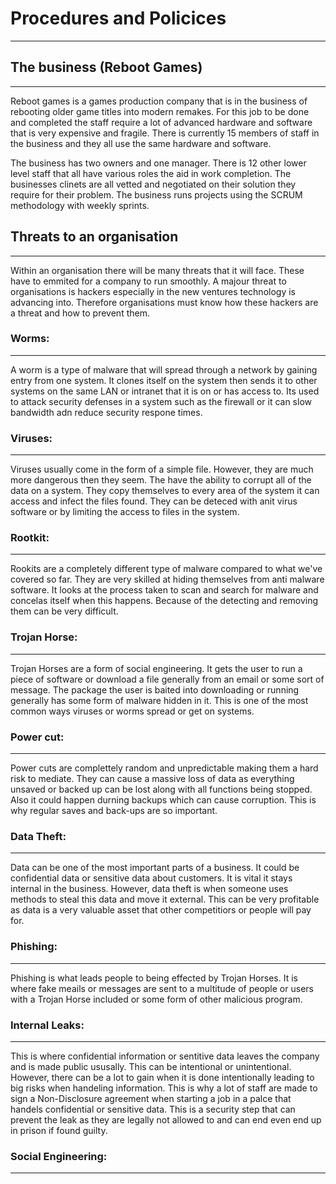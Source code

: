 # Procedures and Policices
---

## The business (Reboot Games)
---
Reboot games is a games production company that is in the business of rebooting older game titles into modern remakes. For this job to be done and completed the staff require a lot of advanced hardware and software that is very expensive and fragile. There is currently 15 members of staff in the business and they all use the same hardware and software.

The business has two owners and one manager. There is 12 other lower level staff that all have various roles the aid in work completion. The businesses clinets are all vetted and negotiated on their solution they require for their problem. The business runs projects using the SCRUM methodology with weekly sprints. 


## Threats to an organisation
---
Within an organisation there will be many threats that it will face. These have to emmited for a company to run smoothly. A majour threat to organisations is hackers especially in the new ventures technology is advancing into. Therefore organisations must know how these hackers are a threat and how to prevent them.

### Worms:
---
A worm is a type of malware that will spread through a network by gaining entry from one system. It clones itself on the system then sends it to other systems on the same LAN or intranet that it is on or has access to. Its used to attack security defenses in a system such as the firewall or it can slow bandwidth adn reduce security respone times. 

### Viruses:
---
Viruses usually come in the form of a simple file. However, they are much more dangerous then they seem. The have the ability to corrupt all of the data on a system. They copy themselves to every area of the system it can access and infect the files found. They can be deteced with anit virus software or by limiting the access to files in the system. 

### Rootkit:
---
Rookits are a completely different type of malware compared to what we've covered so far. They are very skilled at hiding themselves from anti malware software. It looks at the process taken to scan and search for malware and concelas itself when this happens. Because of the detecting and removing them can be very difficult. 

### Trojan Horse:
---
Trojan Horses are a form of social engineering. It gets the user to run a piece of software or download a file generally from an email or some sort of message. The package the user is baited into downloading or running generally has some form of malware hidden in it. This is one of the most common ways viruses or worms spread or get on systems. 

### Power cut:
---
Power cuts are complettely random and unpredictable making them a hard risk to mediate. They can cause a massive loss of data as everything unsaved or backed up can be lost along with all functions being stopped. Also it could happen durning backups which can cause corruption. This is why regular saves and back-ups are so important. 

###  Data Theft:
---
Data can be one of the most important parts of a business. It could be confidential data or sensitive data about customers. It is vital it stays internal in the business. However, data theft is when someone uses methods to steal this data and move it external. This can be very profitable as data is a very valuable asset that other competitiors or people will pay for. 

### Phishing:
---
Phishing is what leads people to being effected by Trojan Horses. It is where fake meails or messages are sent to a multitude of people or users with a Trojan Horse included or some form of other malicious program.

### Internal Leaks:
---
This is where confidential information or sentitive data leaves the company and is made public ususally. This can be intentional or unintentional. However, there can be a lot to gain when it is done intentionally leading to big risks when handeling information. This is why a lot of staff are made to sign a Non-Disclosure agreement when starting a job in a palce that handels confidential or sensitive data. This is a security step that can prevent the leak as they are legally not allowed to and can end even end up in prison if found guilty. 

### Social Engineering:
---



















